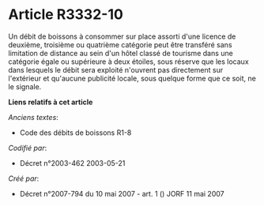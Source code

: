 # Article R3332-10

Un débit de boissons à consommer sur place assorti d'une licence de deuxième, troisième ou quatrième catégorie peut être
transféré sans limitation de distance au sein d'un hôtel classé de tourisme dans une catégorie égale ou supérieure à deux
étoiles, sous réserve que les locaux dans lesquels le débit sera exploité n'ouvrent pas directement sur l'extérieur et
qu'aucune publicité locale, sous quelque forme que ce soit, ne le signale.

**Liens relatifs à cet article**

_Anciens textes_:

  - Code des débits de boissons R1-8

_Codifié par_:

  - Décret n°2003-462 2003-05-21

_Créé par_:

  - Décret n°2007-794 du 10 mai 2007 - art. 1 () JORF 11 mai 2007
